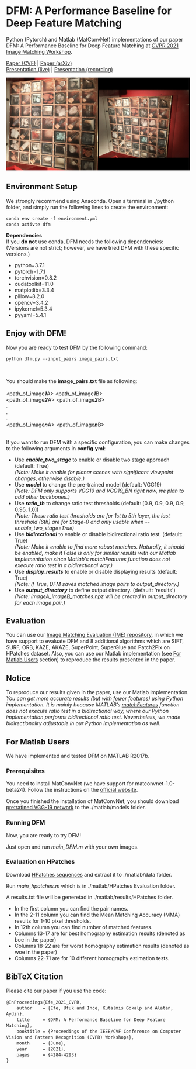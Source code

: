 # DFM: A Performance Baseline for Deep Feature Matching

Python (Pytorch) and Matlab (MatConvNet) implementations of our paper DFM: A Performance Baseline for Deep Feature Matching at [CVPR 2021 Image Matching Workshop](https://image-matching-workshop.github.io/).

[Paper (CVF)](https://openaccess.thecvf.com/content/CVPR2021W/IMW/papers/Efe_DFM_A_Performance_Baseline_for_Deep_Feature_Matching_CVPRW_2021_paper.pdf) | [Paper (arXiv)](https://arxiv.org/abs/2106.07791) <br />
[Presentation (live)](https://youtu.be/9cVV9m_b5Ys?t=9170) | [Presentation (recording)](https://www.youtube.com/watch?v=9oN09WkTwvo)

![Overview](hierarchical_refinement.gif)

## Environment Setup

We strongly recommend using Anaconda. Open a terminal in ./python folder, and simply run the following lines to create the environment:

````
conda env create -f environment.yml
conda activte dfm
````
**Dependencies** <br />
If you **do not** use conda, DFM needs the following dependencies: <br />
(Versions are not strict; however, we have tried DFM with these specific versions.)

- python=3.7.1
- pytorch=1.7.1
- torchvision=0.8.2
- cudatoolkit=11.0
- matplotlib=3.3.4
- pillow=8.2.0
- opencv=3.4.2
- ipykernel=5.3.4
- pyyaml=5.4.1

## Enjoy with DFM!
Now you are ready to test DFM by the following command:

````
python dfm.py --input_pairs image_pairs.txt
````

<br />

You should make the **image_pairs.txt** file as following: <br /> <br />
<path_of_image***1***A> <path_of_image***1***B> <br />
<path_of_image***2***A> <path_of_image***2***B> <br />
        .                                       <br />
        .                                       <br />
        .                                       <br />
<path_of_image***n***A> <path_of_image***n***B>
<br /> <br />

If you want to run DFM with a specific configuration, you can make changes to the following arguments in **config.yml**:
- Use ***enable_two_stage*** to enable or disable two stage approach (default: True) <br /> *(Note: Make it enable for planar scenes with significant viewpoint changes, otherwise disable.)*
- Use ***model*** to change the pre-trained model (default: VGG19) <br /> *(Note: DFM only supports VGG19 and VGG19_BN right now, we plan to add other backbones.)*
- Use ***ratio_th*** to change ratio test thresholds (default: [0.9, 0.9, 0.9, 0.9, 0.95, 1.0]) <br /> *(Note: These ratio test thresholds are for 1st to 5th layer, the last threshold (6th) are for Stage-0 and only usable when --enable_two_stage=True)*
- Use ***bidirectional*** to enable or disable bidirectional ratio test. (default: True) <br /> *(Note: Make it enable to find more robust matches. Naturally, it should be enabled, make it False is only for similar results with our Matlab implementation since Matlab's matchFeatures function does not execute ratio test in a bidirectional way.)*
- Use ***display_results*** to enable or disable displaying results (default: True) <br /> *(Note: If True, DFM saves matched image pairs to output_directory.)*
- Use ***output_directory*** to define output directory. (default: 'results') <br /> *(Note: imageA_imageB_matches.npz will be created in output_directory for each image pair.)*

## Evaluation
You can use our [Image Matching Evaluation (IME) repository](https://github.com/ufukefe/IME), in which we have support to evaluate DFM and 8 additional algorithms which are SIFT, SURF, ORB, KAZE, AKAZE, SuperPoint, SuperGlue and Patch2Pix on HPatches dataset.
Also, you can use our Matlab implementation (see [For Matlab Users](#for-matlab-users) section) to reproduce the results presented in the paper.

## Notice
To reproduce our results given in the paper, use our Matlab implementation. <br /> *You can get more accurate results (but with fewer features) using Python implementation. It is mainly because MATLAB’s [matchFeatures](https://www.mathworks.com/help/vision/ref/matchfeatures.html) function does not execute ratio test in a bidirectional way, where our Python implementation performs bidirectional ratio test. Nevertheless, we made bidirectionality adjustable in our Python implementation as well.*

## For Matlab Users

We have implemented and tested DFM on MATLAB R2017b.

### Prerequisites

You need to install MatConvNet (we have support for matconvnet-1.0-beta24). Follow the instructions on the [official website](https://www.vlfeat.org/matconvnet/install/).

Once you finished the installation of MatConvNet, you should download [pretratined VGG-19 network](https://www.vlfeat.org/matconvnet/models/imagenet-vgg-verydeep-19.mat) to the ./matlab/models folder.

### Running DFM
Now, you are ready to try DFM!

Just open and run *main_DFM.m* with your own images.

### Evaluation on HPatches

Download [HPatches sequences](http://icvl.ee.ic.ac.uk/vbalnt/hpatches/hpatches-sequences-release.tar.gz) and extract it to ./matlab/data folder.

Run *main_hpatches.m* which is in ./matlab/HPatches Evaluation folder.

A results.txt file will be generetad in ./matlab/results/HPatches folder. 
- In the first column you can find the pair names.
- In the 2-11 column you can find the Mean Matching Accuracy (MMA) results for 1-10 pixel thresholds. 
- In 12th column you can find number of matched features.
- Columns 13-17 are for best homography estimation results (denoted as boe in the paper)
- Columns 18-22 are for worst homography estimation results (denoted as woe in the paper)
- Columns 22-71 are for 10 different homography estimation tests.

## BibTeX Citation
Please cite our paper if you use the code:

```
@InProceedings{Efe_2021_CVPR,
    author    = {Efe, Ufuk and Ince, Kutalmis Gokalp and Alatan, Aydin},
    title     = {DFM: A Performance Baseline for Deep Feature Matching},
    booktitle = {Proceedings of the IEEE/CVF Conference on Computer Vision and Pattern Recognition (CVPR) Workshops},
    month     = {June},
    year      = {2021},
    pages     = {4284-4293}
}
```


